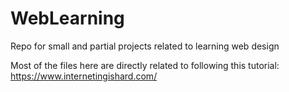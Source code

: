 # WebLearning
Repo for small and partial projects related to learning web design

Most of the files here are directly related to following this tutorial:
https://www.internetingishard.com/
